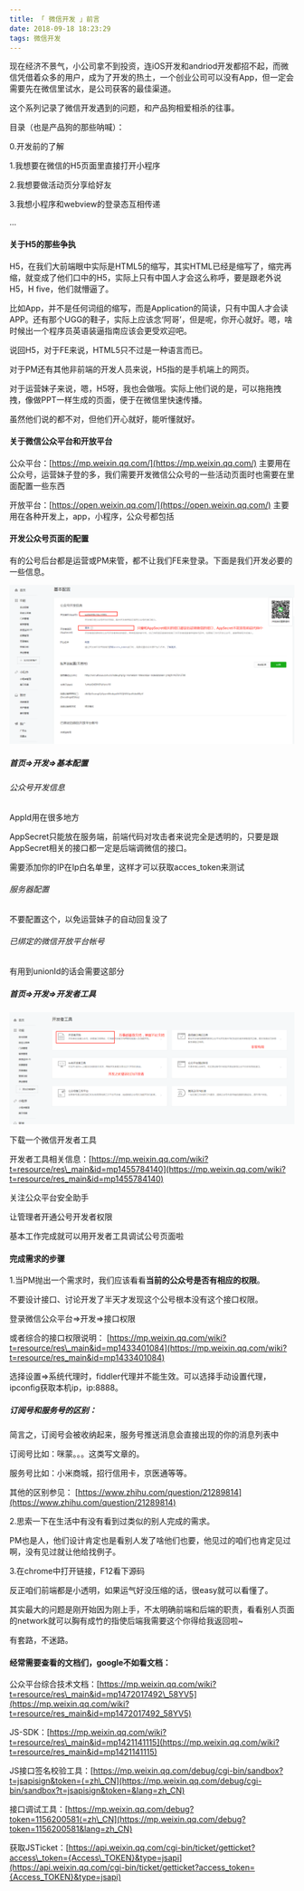 ```yaml
---
title: 「 微信开发 」前言
date: 2018-09-18 18:23:29
tags: 微信开发
---
```

现在经济不景气，小公司拿不到投资，连iOS开发和andriod开发都招不起，而微信凭借着众多的用户，成为了开发的热土，一个创业公司可以没有App，但一定会需要先在微信里试水，是公司获客的最佳渠道。

这个系列记录了微信开发遇到的问题，和产品狗相爱相杀的往事。

<!-- more -->

目录（也是产品狗的那些呐喊）：

0.开发前的了解

1.我想要在微信的H5页面里直接打开小程序

2.我想要做活动页分享给好友

3.我想小程序和webview的登录态互相传递

...

#### 关于H5的那些争执

H5，在我们大前端眼中实际是HTML5的缩写，其实HTML已经是缩写了，缩完再缩，就变成了他们口中的H5，实际上只有中国人才会这么称呼，要是跟老外说H5，H five，他们就懵逼了。

比如App，并不是任何词组的缩写，而是Application的简读，只有中国人才会读APP。还有那个UGG的鞋子，实际上应该念‘阿哥’，但是呢，你开心就好。嗯，啥时候出一个程序员英语装逼指南应该会更受欢迎吧。

说回H5，对于FE来说，HTML5只不过是一种语言而已。

对于PM还有其他非前端的开发人员来说，H5指的是手机端上的网页。

对于运营妹子来说，嗯，H5呀，我也会做哦。实际上他们说的是，可以拖拖拽拽，像做PPT一样生成的页面，便于在微信里快速传播。

虽然他们说的都不对，但他们开心就好，能听懂就好。

#### 关于微信公众平台和开放平台

公众平台：[https://mp.weixin.qq.com/](https://mp.weixin.qq.com/) 主要用在公众号，运营妹子登的多，我们需要开发微信公众号的一些活动页面时也需要在里面配置一些东西

开放平台：[https://open.weixin.qq.com/](https://open.weixin.qq.com/) 主要用在各种开发上，app，小程序，公众号都包括

#### 开发公众号页面的配置

有的公号后台都是运营或PM来管，都不让我们FE来登录。下面是我们开发必要的一些信息。

![](/images/微信公众平台-基本配置.png)

##### 首页=&gt;开发=&gt;基本配置

###### 公众号开发信息

AppId用在很多地方

AppSecret只能放在服务端，前端代码对攻击者来说完全是透明的，只要是跟AppSecret相关的接口都一定是后端调微信的接口。

需要添加你的IP在Ip白名单里，这样才可以获取acces\_token来测试

###### 服务器配置

不要配置这个，以免运营妹子的自动回复没了

###### 已绑定的微信开放平台帐号

有用到unionId的话会需要这部分

##### 首页=&gt;开发=&gt;开发者工具

![](/images/微信公众平台-开发者工具.png)

下载一个微信开发者工具

开发者工具相关信息：[https://mp.weixin.qq.com/wiki?t=resource/res\_main&id=mp1455784140](https://mp.weixin.qq.com/wiki?t=resource/res_main&id=mp1455784140)

关注公众平台安全助手

让管理者开通公号开发者权限

基本工作完成就可以用开发者工具调试公号页面啦

#### 完成需求的步骤

1.当PM抛出一个需求时，我们应该看看**当前的公众号是否有相应的权限**。

不要设计接口、讨论开发了半天才发现这个公号根本没有这个接口权限。

登录微信公众平台=&gt;开发=&gt;接口权限

或者综合的接口权限说明： [https://mp.weixin.qq.com/wiki?t=resource/res\_main&id=mp1433401084](https://mp.weixin.qq.com/wiki?t=resource/res_main&id=mp1433401084)

选择设置=&gt;系统代理时，fiddler代理并不能生效。可以选择手动设置代理，ipconfig获取本机ip，ip:8888。

##### 订阅号和服务号的区别：

简言之，订阅号会被收纳起来，服务号推送消息会直接出现的你的消息列表中

订阅号比如：咪蒙。。。这类写文章的。

服务号比如：小米商城，招行信用卡，京医通等等。

其他的区别参见：
[https://www.zhihu.com/question/21289814](https://www.zhihu.com/question/21289814)

2.思索一下在生活中有没有看到过类似的别人完成的需求。

PM也是人，他们设计肯定也是看别人发了啥他们也要，他见过的咱们也肯定见过啊，没有见过就让他给找例子。

3.在chrome中打开链接，F12看下源码

反正咱们前端都是小透明，如果运气好没压缩的话，很easy就可以看懂了。

其实最大的问题是刚开始因为刚上手，不太明确前端和后端的职责，看看别人页面的network就可以胸有成竹的指使后端我需要这个你得给我返回啦~

有套路，不迷路。

#### 经常需要查看的文档们，google不如看文档：

公众平台综合技术文档：[https://mp.weixin.qq.com/wiki?t=resource/res\_main&id=mp1472017492\_58YV5](https://mp.weixin.qq.com/wiki?t=resource/res_main&id=mp1472017492_58YV5)

JS-SDK：[https://mp.weixin.qq.com/wiki?t=resource/res\_main&id=mp1421141115](https://mp.weixin.qq.com/wiki?t=resource/res_main&id=mp1421141115)

JS接口签名校验工具：[https://mp.weixin.qq.com/debug/cgi-bin/sandbox?t=jsapisign&token=⟨=zh\_CN](https://mp.weixin.qq.com/debug/cgi-bin/sandbox?t=jsapisign&token=&lang=zh_CN)

接口调试工具：[https://mp.weixin.qq.com/debug?token=1156200581⟨=zh\_CN](https://mp.weixin.qq.com/debug?token=1156200581&lang=zh_CN)

获取JSTicket：[https://api.weixin.qq.com/cgi-bin/ticket/getticket?access\_token={Access\_TOKEN}&type=jsapi](https://api.weixin.qq.com/cgi-bin/ticket/getticket?access_token={Access_TOKEN}&type=jsapi)
